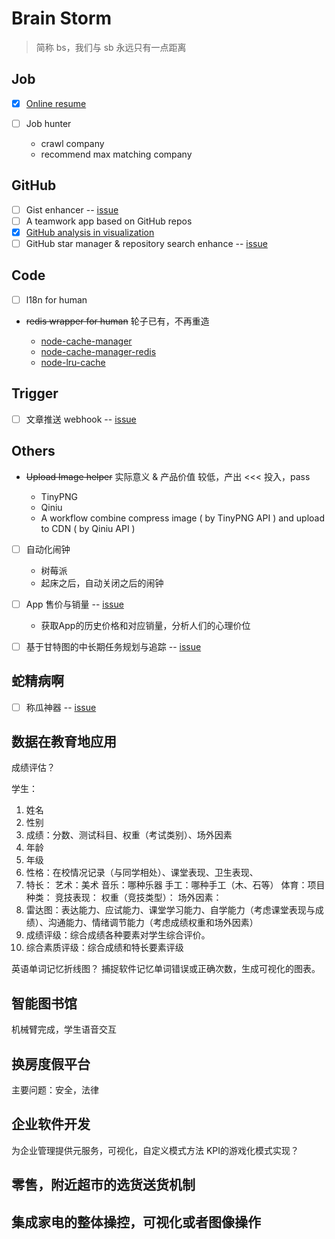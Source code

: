 # Brain Storm

> 简称 bs，我们与 sb 永远只有一点距离

## Job

- [x] [Online resume](https://github.com/ecmadao/hacknical)
- [ ] Job hunter

  - crawl company
  - recommend max matching company

## GitHub

- [ ] Gist enhancer -- [issue](https://github.com/geeknical/_brain-storm/issues/1)
- [ ] A teamwork app based on GitHub repos
- [x] [GitHub analysis in visualization](https://github.com/ecmadao/hacknical)
- [ ] GitHub star manager & repository search enhance -- [issue](https://github.com/geeknical/_brain-storm/issues/4)

## Code

- [ ] l18n for human
- ~~redis wrapper for human~~ 轮子已有，不再重造
  
  - [node-cache-manager](https://github.com/BryanDonovan/node-cache-manager)
  - [node-cache-manager-redis](https://github.com/dial-once/node-cache-manager-redis)
  - [node-lru-cache](https://github.com/isaacs/node-lru-cache)

## Trigger


- [ ] 文章推送 webhook -- [issue](https://github.com/geeknical/_brain-storm/issues/5)

## Others

- ~~Upload Image helper~~ 实际意义 & 产品价值 较低，产出 <<< 投入，pass

  - TinyPNG
  - Qiniu
  - A workflow combine compress image ( by TinyPNG API ) and upload to CDN ( by Qiniu API )

- [ ] 自动化闹钟

  - 树莓派
  - 起床之后，自动关闭之后的闹钟

- [ ] App 售价与销量 -- [issue](https://github.com/geeknical/_brain-storm/issues/2)

  - 获取App的历史价格和对应销量，分析人们的心理价位

- [ ] 基于甘特图的中长期任务规划与追踪 -- [issue](https://github.com/geeknical/_brain-storm/issues/3)

## 蛇精病啊

- [ ] 称瓜神器 -- [issue](https://github.com/geeknical/_brain-storm/issues/8)

## 数据在教育地应用
成绩评估？

学生：
1. 姓名
2. 性别
3. 成绩：分数、测试科目、权重（考试类别）、场外因素
4. 年龄
5. 年级
6. 性格：在校情况记录（与同学相处）、课堂表现、卫生表现、
7. 特长：
艺术：美术
            音乐：哪种乐器
            手工：哪种手工（木、石等）
体育：项目种类：
            竞技表现：
            权重（竞技类型）：
            场外因素：
8. 雷达图：表达能力、应试能力、课堂学习能力、自学能力（考虑课堂表现与成绩）、沟通能力、情绪调节能力（考虑成绩权重和场外因素）
9. 成绩评级：综合成绩各种要素对学生综合评价。
10. 综合素质评级：综合成绩和特长要素评级

英语单词记忆折线图？
捕捉软件记忆单词错误或正确次数，生成可视化的图表。

## 智能图书馆
机械臂完成，学生语音交互

## 换房度假平台
主要问题：安全，法律

## 企业软件开发
为企业管理提供元服务，可视化，自定义模式方法
KPI的游戏化模式实现？

## 零售，附近超市的选货送货机制

## 集成家电的整体操控，可视化或者图像操作


